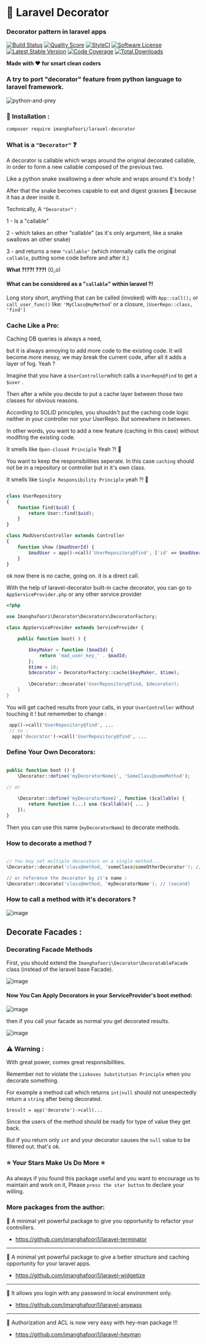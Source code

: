 # :christmas_tree: Laravel Decorator 

### Decorator pattern in laravel apps

[![Build Status](https://travis-ci.org/imanghafoori1/laravel-decorator.svg?branch=master)](https://travis-ci.org/imanghafoori1/laravel-decorator)
<a href="https://scrutinizer-ci.com/g/imanghafoori1/laravel-decorator"><img src="https://img.shields.io/scrutinizer/g/imanghafoori1/laravel-decorator.svg?style=round-square" alt="Quality Score"></img></a>
[![StyleCI](https://github.styleci.io/repos/164699371/shield?branch=master)](https://github.styleci.io/repos/164699371)
[![Software License](https://img.shields.io/badge/license-MIT-brightgreen.svg?style=round-square)](LICENSE.md)
[![Latest Stable Version](https://poser.pugx.org/imanghafoori/laravel-decorator/v/stable)](https://packagist.org/packages/imanghafoori/laravel-decorator)
[![Code Coverage](https://scrutinizer-ci.com/g/imanghafoori1/laravel-decorator/badges/coverage.png?b=master)](https://scrutinizer-ci.com/g/imanghafoori1/laravel-decorator/?branch=master)
[![Total Downloads](https://poser.pugx.org/imanghafoori/laravel-decorator/downloads)](https://packagist.org/packages/imanghafoori/laravel-decorator)


**Made with :heart: for smart clean coders**


### A try to port "decorator" feature from python language to laravel framework.



![python-and-prey](https://user-images.githubusercontent.com/6961695/51078481-a2ad9300-16ca-11e9-8bf2-1d4ed214e030.jpg)


### :truck: Installation :

```
composer require imanghafoori/laravel-decorator
```



### What is a `"Decorator"` :question:

A decorator is callable which wraps around the original decorated callable, in order to form a new callable composed of the previous two.

Like a python snake swallowing a deer whole and wraps around it's body !

After that the snake becomes capable to eat and digest grasses :herb: because it has a deer inside it.

Technically, A `"Decorator"` :

1 - Is a "callable"

2 - which takes an other "callable" (as it's only argument, like a snake swallows an other snake)

3 - and returns a new `"callable"` (which internally calls the original `callable`, putting some code before and after it.)

**What ?!??! ???!** (0_o)

#### What can be considered as a "`callable`" within laravel ?!

Long story short, anything that can be called (invoked) with `App::call();` or `call_user_func()`
like: `'MyClass@myMethod`' or a closure, `[UserRepo::class, 'find']`

### Cache Like a Pro:

Caching DB queries is always a need,

but it is always annoying to add more code to the existing code.
It will become more messy, we may break the current code, after all it adds a layer of fog. Yeah ?


Imagine that you have a `UserController`which calls a `UserRepo@find` to get a `$user` .

Then after a while you decide to put a cache layer between those two classes for obvious reasons.

According to SOLID principles, you shouldn't put the caching code logic neither in your controller nor your UserRepo.
But somewhere in between.

In other words, you want to add a new feature (caching in this case) without modifing the existing code.

It smells like `Open-closed Principle` Yeah ?! 👃 

You want to keep the responsibilities seperate. In this case `caching` should not be in a repository or controller but in it's own class. 

It smells like `Single Responsibility Principle` yeah ?! 👃 

```php

class UserRepository
{
    function find($uid) {
        return User::find($uid);
    }
}

class MadUsersController extends Controller
{
    function show ($madUserId) {
        $madUser = app()->call('UserRepository@find', ['id' => $madUserId]);
    }
}

```
ok now there is no cache, going on. it is a direct call.

With the help of laravel-decorator built-in cache decorator, you can go to `AppServiceProvider.php` or any other service provider 

```php
<?php

use Imanghafoori\Decorator\Decorators\DecoratorFactory;

class AppServiceProvider extends ServiceProvider {

    public function boot( ) {

        $keyMaker = function ($madId) {
            return 'mad_user_key_' . $madId;
        };
        $time = 10;
        $decorator = DecoratorFactory::cache($keyMaker, $time);
        
        \Decorator::decorate('UserRepository@find, $decorator);
    }
}

```

You will get cached results from your calls, in your `UserController` without touching it !
but rememnber to change :

```php
 app()->call('UserRepository@find', ...
 // to :
  app('decorator')->call('UserRepository@find', ...
```

### Define Your Own Decorators:

```php

public function boot () {
    \Decorator::define('myDecoratorName1', 'SomeClass@someMethod');
    
// or

    \Decorator::define('myDecoratorName2', function ($callable) {
        return function (...) use ($callable){ ... } 
    });
}

```
Then you can use this name (`myDecoratorName`) to decorate methods.


### How to decorate a method ?

```php

// You may set multiple decorators on a single method... 
\Decorator::decorate('class@method, 'someClass@someOtherDecorator'); // (first)

// or reference the decorator by it's name :
\Decorator::decorate('class@method, 'myDecoratorName'); // (second)

```


### How to call a method with it's decorators ?

![image](https://user-images.githubusercontent.com/6961695/51078628-970f9b80-16cd-11e9-8b23-267b2d1564e7.png)


## Decorate Facades :

### Decorating Facade Methods

First, you should extend the `Imanghafoori\Decorator\DecoratableFacade` class (instead of the laravel base Facade).

![image](https://user-images.githubusercontent.com/6961695/51075625-484d0c00-16a3-11e9-9551-73b199a9c5e9.png)


#### Now You Can Apply Decorators in your ServiceProvider's boot method:

![image](https://user-images.githubusercontent.com/6961695/51078788-6715c780-16d0-11e9-91af-710fc9cd51b7.png)


then if you call your facade as normal you get decorated results.


![image](https://user-images.githubusercontent.com/6961695/51075751-3d937680-16a5-11e9-855b-2b8b61bdb876.png)


### :warning: Warning :

With great power, comes great responsibilities.

Remember not to violate the `Liskoves Substitution Principle` when you decorate something.

For example a method call which returns `int|null` should not unexpectedly return a `string` after being decorated.

`$result = app('decorate')->call(...`

Since the users of the method should be ready for type of value they get back.

But if you return only `int` and your decorator causes the `null` value to be filtered out. that's ok.


### :star: Your Stars Make Us Do More :star:

As always if you found this package useful and you want to encourage us to maintain and work on it, Please `press the star button` to declare your willing.


### More packages from the author:

:gem: A minimal yet powerful package to give you opportunity to refactor your controllers.

- https://github.com/imanghafoori1/laravel-terminator

-------------

:gem: A minimal yet powerful package to give a better structure and caching opportunity for your laravel apps.

- https://github.com/imanghafoori1/laravel-widgetize

------------

:gem: It allows you login with any password in local environment only.

- https://github.com/imanghafoori1/laravel-anypass

------------

:gem: Authorization and ACL is now very easy with hey-man package !!!

- https://github.com/imanghafoori1/laravel-heyman
